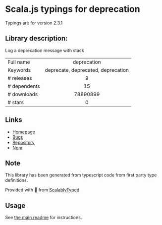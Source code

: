 
# Scala.js typings for deprecation

Typings are for version 2.3.1

## Library description:
Log a deprecation message with stack

|                    |                 |
| ------------------ | :-------------: |
| Full name          | deprecation |
| Keywords           | deprecate, deprecated, deprecation |
| # releases         | 9 |
| # dependents       | 15 |
| # downloads        | 78890899 |
| # stars            | 0 |

## Links
- [Homepage](https://github.com/gr2m/deprecation#readme)
- [Bugs](https://github.com/gr2m/deprecation/issues)
- [Repository](https://github.com/gr2m/deprecation)
- [Npm](https://www.npmjs.com/package/deprecation)
    


## Note
This library has been generated from typescript code from first party type definitions.

Provided with :purple_heart: from [ScalablyTyped](https://github.com/oyvindberg/ScalablyTyped)

## Usage
See [the main readme](../../readme.md) for instructions.


